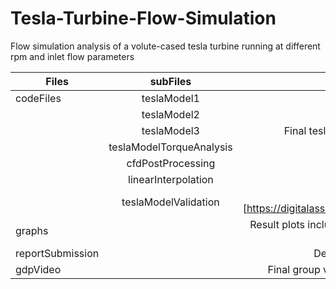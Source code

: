 # Tesla-Turbine-Flow-Simulation
Flow simulation analysis of a volute-cased tesla turbine running at different rpm and inlet flow parameters


| Files | subFiles | Descriptions |
| - | :---: | :---: |
| codeFiles | teslaModel1 | First tesla model code draft |
|  | teslaModel2 | Second tesla model code draft |
|  | teslaModel3 | Final tesla model codebase, inclusive of numerical simulation structures |
|  | teslaModelTorqueAnalysis | Further analysis on constant torque generator |
|  | cfdPostProcessing | CFD xy files management |
|  | linearInterpolation | Interpolation method used in several results |
|  | teslaModelValidation | Validation plots in accordance with Romanin's Thesis [https://digitalassets.lib.berkeley.edu/etd/ucb/text/Romanin_berkeley_0028E_13110.pdf] |
| graphs |  | Result plots including design optimisaiton, scaling effects, turbine performance and so on (Ordered accrodingly to report structure) |
| reportSubmission |  | Derivations, individual contribution and final project reports |
| gdpVideo |  | Final group video briefing project's objectives, methodology and result outputs |
